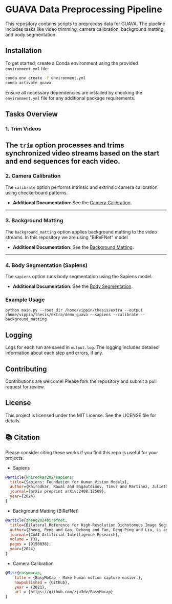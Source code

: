 # GUAVA Data Preprocessing Pipeline

This repository contains scripts to preprocess data for GUAVA. The pipeline includes tasks like video trimming, camera calibration, background matting, and body segmentation.

## Installation

To get started, create a Conda environment using the provided `environment.yml` file:

```bash
conda env create -f environment.yml
conda activate guava
```

Ensure all necessary dependencies are installed by checking the `environment.yml` file for any additional package requirements.

## Tasks Overview

### 1. Trim Videos

The `trim` option processes and trims synchronized video streams based on the start and end sequences for each video.
---

### 2. Camera Calibration
The `calibrate` option performs intrinsic and extrinsic camera calibration using checkerboard patterns.

- **Additional Documentation**: See the [Camera Calibration](EasyMocap/README.md).

---

### 3. Background Matting
The `background_matting` option applies background matting to the video streams. In this repository we are using "BiReFNet" model

- **Additional Documentation**: See the [Background Matting](BiRefNet/README.md).

---

### 4. Body Segmentation (Sapiens)
The `sapiens` option runs body segmentation using the Sapiens model.

- **Additional Documentation**: See the [Body Segmentation](sapiens/lite/docs/SEG_README.md).


### Example Usage
```command
python main.py --root_dir /home/vippin/thesis/extra --output /home/vippin/thesis/extra/demo_guava --sapiens --calibrate --background_matting
```
## Logging

Logs for each run are saved in `output.log`. The logging includes detailed information about each step and errors, if any.

## Contributing

Contributions are welcome! Please fork the repository and submit a pull request for review.

## License

This project is licensed under the MIT License. See the LICENSE file for details.

## 📚 Citation
Please consider citing these works if you find this repo is useful for your projects.

- Sapiens
```bibtex
@article{khirodkar2024sapiens,
  title={Sapiens: Foundation for Human Vision Models},
  author={Khirodkar, Rawal and Bagautdinov, Timur and Martinez, Julieta and Zhaoen, Su and James, Austin and Selednik, Peter and Anderson, Stuart and Saito, Shunsuke},
  journal={arXiv preprint arXiv:2408.12569},
  year={2024}
}
```
- Background Matting (BiRefNet)
```bibtex
@article{zheng2024birefnet,
  title={Bilateral Reference for High-Resolution Dichotomous Image Segmentation},
  author={Zheng, Peng and Gao, Dehong and Fan, Deng-Ping and Liu, Li and Laaksonen, Jorma and Ouyang, Wanli and Sebe, Nicu},
  journal={CAAI Artificial Intelligence Research},
  volume = {3},
  pages = {9150038},
  year={2024}
}
```
- Camera Calibration
```bibtex
@Misc{easymocap,  
    title = {EasyMoCap - Make human motion capture easier.},
    howpublished = {Github},  
    year = {2021},
    url = {https://github.com/zju3dv/EasyMocap}
}
